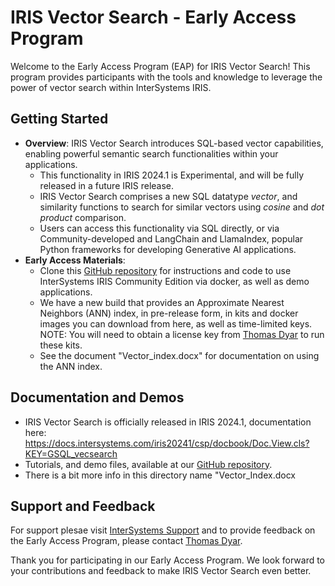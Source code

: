 # IRIS Vector Search - Early Access Program

Welcome to the Early Access Program (EAP) for IRIS Vector Search! This program provides participants with the tools and knowledge to leverage the power of vector search within InterSystems IRIS.

## Getting Started

- **Overview**: IRIS Vector Search introduces SQL-based vector capabilities, enabling powerful semantic search functionalities within your applications.
  - This functionality in IRIS 2024.1 is Experimental, and will be fully released in a future IRIS release.
  - IRIS Vector Search comprises a new SQL datatype _vector_, and similarity functions to search for similar vectors using _cosine_ and _dot product_ comparison.
  - Users can access this functionality via SQL directly, or via Community-developed and LangChain and LlamaIndex, popular Python frameworks for developing Generative AI applications.
- **Early Access Materials**:
  - Clone this [GitHub repository](https://github.com/intersystems-community/iris-vector-search) for instructions and code to use InterSystems IRIS Community Edition via docker, as well as demo applications.
  - We have a new build that provides an Approximate Nearest Neighbors (ANN) index, in pre-release form, in kits and docker images you can download from here, as well as time-limited keys. NOTE: You will need to obtain a license key from [Thomas Dyar](mailto:thomas.dyar@intersystems.com) to run these kits.
  - See the document "Vector_index.docx" for documentation on using the ANN index.

## Documentation and Demos

- IRIS Vector Search is officially released in IRIS 2024.1, documentation here: https://docs.intersystems.com/iris20241/csp/docbook/Doc.View.cls?KEY=GSQL_vecsearch
- Tutorials, and demo files, available at our [GitHub repository](https://github.com/intersystems-community/iris-vector-search).
- There is a bit more info in this directory name "Vector_Index.docx

## Support and Feedback

For support plesae visit [InterSystems Support](https://wrc.intersystems.com) and to provide feedback on the Early Access Program, please contact [Thomas Dyar](mailto:thomas.dyar@intersystems.com).

Thank you for participating in our Early Access Program. We look forward to your contributions and feedback to make IRIS Vector Search even better.
